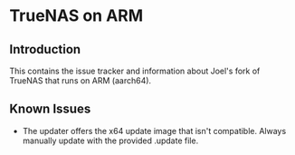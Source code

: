 # TrueNAS on ARM

## Introduction

This contains the issue tracker and information about Joel's fork of TrueNAS that runs on ARM (aarch64).

## Known Issues

* The updater offers the x64 update image that isn't compatible.  Always manually update with the provided .update file.
